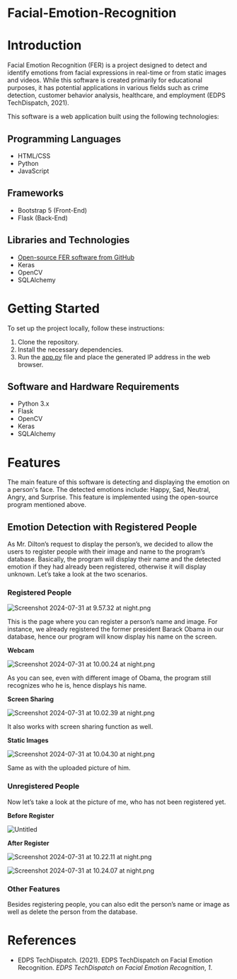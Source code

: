 # Facial-Emotion-Recognition

# Introduction

Facial Emotion Recognition (FER) is a project designed to detect and identify emotions from facial expressions in real-time or from static images and videos. While this software is created primarily for educational purposes, it has potential applications in various fields such as crime detection, customer behavior analysis, healthcare, and employment (EDPS TechDispatch, 2021).

This software is a web application built using the following technologies:

## Programming Languages

- HTML/CSS
- Python
- JavaScript

## Frameworks

- Bootstrap 5 (Front-End)
- Flask (Back-End)

## Libraries and Technologies

- [Open-source FER software from GitHub](https://github.com/oarriaga/face_classification)
- Keras
- OpenCV
- SQLAlchemy

# Getting Started

To set up the project locally, follow these instructions:

1. Clone the repository.
2. Install the necessary dependencies.
3. Run the [app.py](http://app.py) file and place the generated IP address in the web browser.

## Software and Hardware Requirements

- Python 3.x
- Flask
- OpenCV
- Keras
- SQLAlchemy

# Features

The main feature of this software is detecting and displaying the emotion on a person's face. The detected emotions include: Happy, Sad, Neutral, Angry, and Surprise. This feature is implemented using the open-source program mentioned above.

## Emotion Detection with Registered People

As Mr. Dilton’s request to display the person’s, we decided to allow the users to register people with their image and name to the program’s database. Basically, the program will display their name and the detected emotion if they had already been registered, otherwise it will display unknown. Let’s take a look at the two scenarios. 

### Registered People

![Screenshot 2024-07-31 at 9.57.32 at night.png](https://prod-files-secure.s3.us-west-2.amazonaws.com/08be76b6-1b69-4965-802d-68b681355b2d/a8eddbd8-3a10-4f84-856f-faeef787244e/Screenshot_2024-07-31_at_9.57.32_at_night.png)

This is the page where you can register a person’s name and image. For instance, we already registered the former president Barack Obama in our database, hence our program will know display his name on the screen.

**Webcam**

![Screenshot 2024-07-31 at 10.00.24 at night.png](https://prod-files-secure.s3.us-west-2.amazonaws.com/08be76b6-1b69-4965-802d-68b681355b2d/70cebf7e-7c3f-48ac-b576-fbb48caf7c67/Screenshot_2024-07-31_at_10.00.24_at_night.png)

As you can see, even with different image of Obama, the program still recognizes who he is, hence displays his name.

**Screen Sharing**

![Screenshot 2024-07-31 at 10.02.39 at night.png](https://prod-files-secure.s3.us-west-2.amazonaws.com/08be76b6-1b69-4965-802d-68b681355b2d/f36b78e2-77a7-4fea-9c6f-b8f0ec5b4f4e/Screenshot_2024-07-31_at_10.02.39_at_night.png)

It also works with screen sharing function as well.

**Static Images**

![Screenshot 2024-07-31 at 10.04.30 at night.png](https://prod-files-secure.s3.us-west-2.amazonaws.com/08be76b6-1b69-4965-802d-68b681355b2d/2b8c925c-764d-4067-a3a6-a3ffd50cb6fb/Screenshot_2024-07-31_at_10.04.30_at_night.png)

Same as with the uploaded picture of him.

### Unregistered People

Now let’s take a look at the picture of me, who has not been registered yet. 

**Before Register**

![Untitled](https://prod-files-secure.s3.us-west-2.amazonaws.com/08be76b6-1b69-4965-802d-68b681355b2d/70f819e1-5d42-4a2d-8902-3439a20d43e9/Untitled.png)

**After Register**

![Screenshot 2024-07-31 at 10.22.11 at night.png](https://prod-files-secure.s3.us-west-2.amazonaws.com/08be76b6-1b69-4965-802d-68b681355b2d/30928856-54c3-40be-854f-fd04f2adc2c2/Screenshot_2024-07-31_at_10.22.11_at_night.png)

![Screenshot 2024-07-31 at 10.24.07 at night.png](https://prod-files-secure.s3.us-west-2.amazonaws.com/08be76b6-1b69-4965-802d-68b681355b2d/17d52e76-eae6-49c4-8b4d-0f645e3e7658/Screenshot_2024-07-31_at_10.24.07_at_night.png)

### Other Features

Besides registering people, you can also edit the person’s name or image as well as delete the person from the database. 

# References

- EDPS TechDispatch. (2021). EDPS TechDispatch on Facial Emotion Recognition. *EDPS TechDispatch on Facial Emotion Recognition*, *1*.
